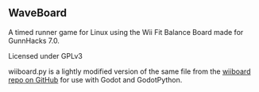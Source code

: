 ## WaveBoard

A timed runner game for Linux using the Wii Fit Balance Board made for GunnHacks 7.0.

Licensed under GPLv3

wiiboard.py is a lightly modified version of the same file from the 
[wiiboard repo on GitHub](https://github.com/pierriko/wiiboard) for use with Godot and GodotPython.
